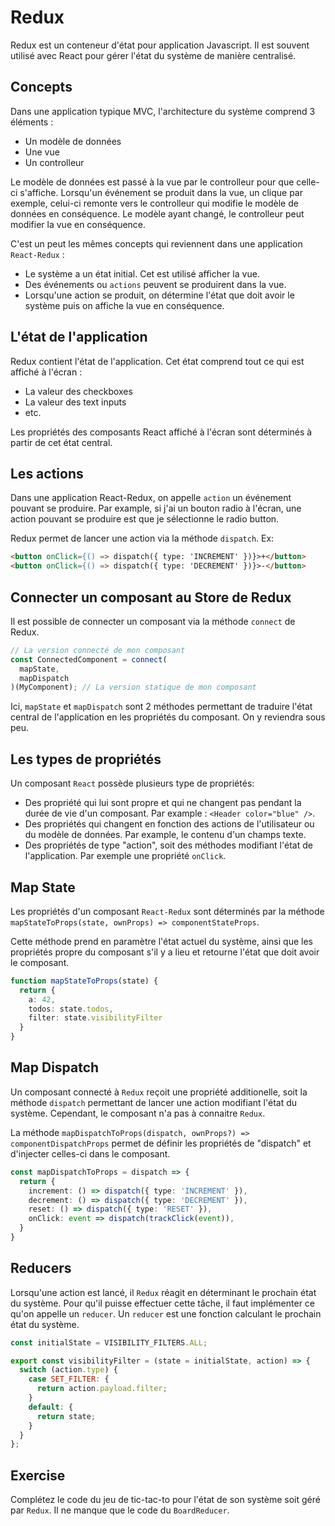 # Redux

Redux est un conteneur d'état pour application Javascript. Il est souvent utilisé avec React pour gérer l'état du système de manière centralisé.

## Concepts

Dans une application typique MVC, l'architecture du système comprend 3 éléments :

- Un modèle de données
- Une vue
- Un controlleur

Le modèle de données est passé à la vue par le controlleur pour que celle-ci s'affiche.
Lorsqu'un événement se produit dans la vue, un clique par exemple, celui-ci remonte vers le controlleur qui modifie le modèle de données en conséquence. Le modèle ayant changé, le controlleur peut modifier la vue en conséquence.

C'est un peut les mêmes concepts qui reviennent dans une application `React-Redux` :

- Le système a un état initial. Cet est utilisé afficher la vue.
- Des événements ou `actions` peuvent se produirent dans la vue.
- Lorsqu'une action se produit, on détermine l'état que doit avoir le système puis on affiche la vue en conséquence.

## L'état de l'application

Redux contient l'état de l'application. Cet état comprend tout ce qui est affiché à l'écran :

- La valeur des checkboxes
- La valeur des text inputs
- etc.

Les propriétés des composants React affiché à l'écran sont déterminés à partir de cet état central.

## Les actions

Dans une application React-Redux, on appelle `action` un événement pouvant se produire. Par example, si j'ai un bouton radio à l'écran, une action pouvant se produire est que je sélectionne le radio button.

Redux permet de lancer une action via la méthode `dispatch`. Ex:

```HTML
<button onClick={() => dispatch({ type: 'INCREMENT' })}>+</button>
<button onClick={() => dispatch({ type: 'DECREMENT' })}>-</button>
```

## Connecter un composant au Store de Redux

Il est possible de connecter un composant via la méthode `connect` de Redux.

```Typescript
// La version connecté de mon composant
const ConnectedComponent = connect(
  mapState,
  mapDispatch
)(MyComponent); // La version statique de mon composant
```

Ici, `mapState` et `mapDispatch` sont 2 méthodes permettant de traduire l'état central de l'application en les propriétés du composant. On y reviendra sous peu.

## Les types de propriétés

Un composant `React` possède plusieurs type de propriétés:

- Des propriété qui lui sont propre et qui ne changent pas pendant la durée de vie d'un composant. Par example : `<Header color="blue" />`.
- Des propriétés qui changent en fonction des actions de l'utilisateur ou du modèle de données. Par example, le contenu d'un champs texte.
- Des propriétés de type "action", soit des méthodes modifiant l'état de l'application. Par exemple une propriété `onClick`.

## Map State

Les propriétés d'un composant `React-Redux` sont déterminés par la méthode `mapStateToProps(state, ownProps) => componentStateProps`.

Cette méthode prend en paramètre l'état actuel du système, ainsi que les propriétés propre du composant s'il y a lieu et retourne l'état que doit avoir le composant.

```Typescript
function mapStateToProps(state) {
  return {
    a: 42,
    todos: state.todos,
    filter: state.visibilityFilter
  }
}
```

## Map Dispatch

Un composant connecté à `Redux` reçoit une propriété additionelle, soit la méthode `dispatch` permettant de lancer une action modifiant l'état du système. Cependant, le composant n'a pas à connaitre `Redux`.

La méthode `mapDispatchToProps(dispatch, ownProps?) => componentDispatchProps` permet de définir les propriétés de "dispatch" et d'injecter celles-ci dans le composant.

```Typescript
const mapDispatchToProps = dispatch => {
  return {
    increment: () => dispatch({ type: 'INCREMENT' }),
    decrement: () => dispatch({ type: 'DECREMENT' }),
    reset: () => dispatch({ type: 'RESET' }),
    onClick: event => dispatch(trackClick(event)),
  }
}
```

## Reducers

Lorsqu'une action est lancé, il `Redux` réagit en déterminant le prochain état du système. Pour qu'il puisse effectuer cette tâche, il faut implémenter ce qu'on appelle un `reducer`. Un `reducer` est une fonction calculant le prochain état du système.

```javascript
const initialState = VISIBILITY_FILTERS.ALL;

export const visibilityFilter = (state = initialState, action) => {
  switch (action.type) {
    case SET_FILTER: {
      return action.payload.filter;
    }
    default: {
      return state;
    }
  }
};
```

## Exercise

Complétez le code du jeu de tic-tac-to pour l'état de son système soit géré par `Redux`. Il ne manque que le code du `BoardReducer`.